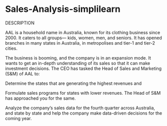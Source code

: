 # Sales-Analysis-simplilearn
DESCRIPTION

AAL is a household name in Australia, known for its clothing business since 2000. It caters to all groups— kids, women, men, and seniors. It has opened branches in many states in Australia, in metropolises and tier-1 and tier-2 cities.  

The business is booming, and the company is in an expansion mode. It wants to get an in-depth understanding of its sales so that it can make investment decisions. The CEO has tasked the Head of Sales and Marketing (S&M) of AAL to: 

Determine the states that are generating the highest revenues and 

Formulate sales programs for states with lower revenues. The Head of S&M has approached you for the same. 

Analyze the company’s sales data for the fourth quarter across Australia, and state by state and help the company make data-driven decisions for the coming year.  
